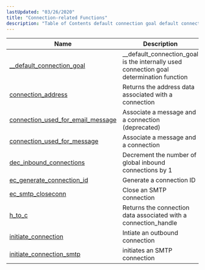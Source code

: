 ```yaml
---
lastUpdated: "03/26/2020"
title: "Connection-related Functions"
description: "Table of Contents default connection goal default connection goal is the internally used connection goal determination function connection address Returns the address data associated with a connection connection used for email message Associate a message and a connection deprecated connection used for message Associate a message and a connection dec..."
---
```



| Name                                                                                                                              | Description                                                                             |
|-----------------------------------------------------------------------------------------------------------------------------------|-----------------------------------------------------------------------------------------|
| [__default_connection_goal](/momentum/3/3-api/apis-default-connection-goal)                 | __default_connection_goal is the internally used connection goal determination function |
| [connection_address](/momentum/3/3-api/apis-connection-address)                               | Returns the address data associated with a connection                                   |
| [connection_used_for_email_message](/momentum/3/3-api/apis-connection-used-for-email-message) | Associate a message and a connection (deprecated)                                       |
| [connection_used_for_message](/momentum/3/3-api/apis-connection-used-for-message)             | Associate a message and a connection                                                    |
| [dec_inbound_connections](/momentum/3/3-api/apis-dec-inbound-connections)                     | Decrement the number of global inbound connections by 1                                 |
| [ec_generate_connection_id](/momentum/3/3-api/apis-ec-generate-connection-id)                 | Generate a connection ID                                                                |
| [ec_smtp_closeconn](/momentum/3/3-api/apis-ec-smtp-closeconn)                                 | Close an SMTP connection                                                                |
| [h_to_c](/momentum/3/3-api/apis-h-to-c)                                                       | Returns the connection data associated with a connection_handle                         |
| [initiate_connection](/momentum/3/3-api/apis-initiate-connection)                             | Intiate an outbound connection                                                          |
| [initiate_connection_smtp](/momentum/3/3-api/apis-initiate-connection-smtp)                   | initiates an SMTP connection                                                            |
